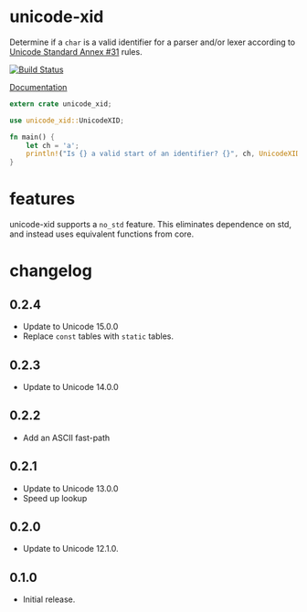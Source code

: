 # unicode-xid

Determine if a `char` is a valid identifier for a parser and/or lexer according to
[Unicode Standard Annex #31](http://www.unicode.org/reports/tr31/) rules.

[![Build Status](https://img.shields.io/github/workflow/status/unicode-rs/unicode-xid/CI/master)](https://github.com/unicode-rs/unicode-xid/actions?query=branch%3Amaster)

[Documentation](https://unicode-rs.github.io/unicode-xid/unicode_xid/index.html)

```rust
extern crate unicode_xid;

use unicode_xid::UnicodeXID;

fn main() {
    let ch = 'a';
    println!("Is {} a valid start of an identifier? {}", ch, UnicodeXID::is_xid_start(ch));
}
```

# features

unicode-xid supports a `no_std` feature. This eliminates dependence
on std, and instead uses equivalent functions from core.


# changelog

## 0.2.4

- Update to Unicode 15.0.0
- Replace `const` tables with `static` tables.

## 0.2.3

- Update to Unicode 14.0.0

## 0.2.2

- Add an ASCII fast-path

## 0.2.1

- Update to Unicode 13.0.0
- Speed up lookup

## 0.2.0

- Update to Unicode 12.1.0.

## 0.1.0

- Initial release.
